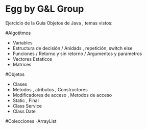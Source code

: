 # Egg by G&L Group
Ejercicio de la Guia Objetos de Java , temas vistos:

#Algotitmos
- Variables
- Estructura de decisión / Anidads , repetición, switch else
- Funciones / Retorno y sin retorno / Argumentos y parametros
- Vectores Estaticos
- Matrices

#Objetos
- Clases 
- Metodos , atributos , Constructores 
- Modificadores de acceso , Metodos de acceso
- Static , Final
- Class Service
- Class Date

#Colecciones
-ArrayList

